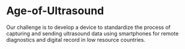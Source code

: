 # Age-of-Ultrasound
Our challenge is to develop a device to standardize the process of capturing and sending ultrasound data using smartphones for remote diagnostics and digital record in low resource countries.    
